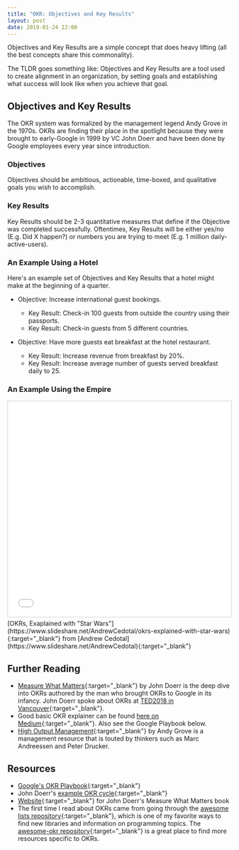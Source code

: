 ```yaml
---
title: "OKR: Objectives and Key Results"
layout: post
date: 2019-01-24 22:00
---
```


Objectives and Key Results are a simple concept that does heavy lifting (all the best concepts share this commonality).

The TLDR goes something like: Objectives and Key Results are a tool used to create alignment in an organization, by setting goals and establishing what success will look like when you achieve that goal.

## Objectives and Key Results

The OKR system was formalized by the management legend Andy Grove in the 1970s. OKRs are finding their place in the spotlight because they were brought to early-Google in 1999 by VC John Doerr and have been done by Google employees every year since introduction.

### Objectives

Objectives should be ambitious, actionable, time-boxed, and qualitative goals you wish to accomplish.

### Key Results

Key Results should be 2-3 quantitative measures that define if the Objective was completed successfully. Oftentimes, Key Results will be either yes/no (E.g. Did X happen?) or numbers you are trying to meet (E.g. 1 million daily-active-users).

### An Example Using a Hotel

Here's an example set of Objectives and Key Results that a hotel might make at the beginning of a quarter.

- Objective: Increase international guest bookings.
  - Key Result: Check-in 100 guests from outside the country using their passports.
  - Key Result: Check-in guests from 5 different countries.

- Objective: Have more guests eat breakfast at the hotel restaurant.
  - Key Result: Increase revenue from breakfast by 20%.
  - Key Result: Increase average number of guests served breakfast daily to 25.

### An Example Using the Empire

<iframe src="//www.slideshare.net/slideshow/embed_code/key/aHOONTU9oHWDM" width="595" height="485" frameborder="0" marginwidth="0" marginheight="0" scrolling="no" style="border:1px solid #CCC; border-width:1px; margin-bottom:5px; max-width: 100%;" allowfullscreen> </iframe>
[OKRs, Exaplained with "Star Wars"](https://www.slideshare.net/AndrewCedotal/okrs-explained-with-star-wars){:target="_blank"} from [Andrew Cedotal](https://www.slideshare.net/AndrewCedotal){:target="_blank"}

## Further Reading

- [Measure What Matters](https://amzn.to/2D4rkJk){:target="_blank"} by John Doerr is the deep dive into OKRs authored by the man who brought OKRs to Google in its infancy. John Doerr spoke about OKRs at [TED2018 in Vancouver](https://www.ted.com/talks/john_doerr_why_the_secret_to_success_is_setting_the_right_goals/up-next){:target="_blank"}.
- Good basic OKR explainer can be found [here on Medium](https://medium.com/startup-tools/okrs-5afdc298bc28){:target="_blank"}. Also see the Google Playbook below.
- [High Output Management](https://amzn.to/2qccY1d){:target="_blank"} by Andy Grove is a management resource that is touted by thinkers such as Marc Andreessen and Peter Drucker.

## Resources

- [Google's OKR Playbook](https://www.whatmatters.com/resources/googles-okr-playbook){:target="_blank"}
- John Doerr's [example OKR cycle](https://www.whatmatters.com/resources/a-typical-okr-cycle){:target="_blank"}
- [Website](https://www.whatmatters.com){:target="_blank"} for John Doerr's Measure What Matters book
- The first time I read about OKRs came from going through the [awesome lists repository](https://awesome.re){:target="_blank"}, which is one of my favorite ways to find new libraries and information on programming topics. The [awesome-okr repository](https://github.com/domenicosolazzo/awesome-okr){:target="_blank"} is a great place to find more resources specific to OKRs.
